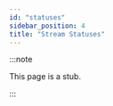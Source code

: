 ```yaml
---
id: "statuses"
sidebar_position: 4
title: "Stream Statuses"
---
```


:::note

This page is a stub.

:::
